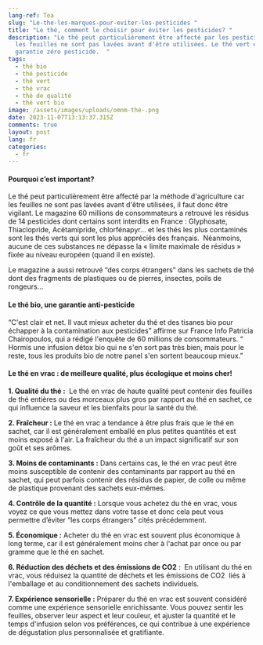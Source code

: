 ```yaml
---
lang-ref: Tea
slug: "Le-the-les-marques-pour-eviter-les-pesticides "
title: "Le thé, comment le choisir pour éviter les pesticides? "
description: "Le thé peut particulièrement être affecté par les pesticides car
  les feuilles ne sont pas lavées avant d'être utilisées. Le thé vert est la
  garantie zéro pesticide.  "
tags:
  - thé bio
  - thé pesticide
  - thé vert
  - thé vrac
  - thé de qualité
  - thé vert bio
image: /assets/images/uploads/omnm-thé-.png
date: 2023-11-07T13:13:37.315Z
comments: true
layout: post
lang: fr
categories:
  - fr
---
```

#### Pourquoi c’est important? 

Le thé peut particulièrement être affecté par la méthode d'agriculture car les feuilles ne sont pas lavées avant d'être utilisées, il faut donc être vigilant. Le magazine 60 millions de consommateurs a retrouvé les résidus de 14 pesticides dont certains sont interdits en France : Glyphosate, Thiaclopride, Acétamipride, chlorfénapyr… et les thés les plus contaminés sont les thés verts qui sont les plus appréciés des français.  Néanmoins, aucune de ces substances ne dépasse la « limite maximale de résidus » fixée au niveau européen (quand il en existe).  

Le magazine a aussi retrouvé “des corps étrangers” dans les sachets de thé dont des fragments de plastiques ou de pierres, insectes, poils de rongeurs…

#### Le thé bio, une garantie anti-pesticide 

“C'est clair et net. Il vaut mieux acheter du thé et des tisanes bio pour échapper à la contamination aux pesticides” affirme sur France Info Patricia Chairopoulos, qui a rédigé l'enquête de 60 millions de consommateurs. “ Hormis une infusion détox bio qui ne s'en sort pas très bien, mais pour le reste, tous les produits bio de notre panel s'en sortent beaucoup mieux.”

#### Le thé en vrac : de meilleure qualité, plus écologique et moins cher!

**1. Qualité du thé :**  Le thé en vrac de haute qualité peut contenir des feuilles de thé entières ou des morceaux plus gros par rapport au thé en sachet, ce qui influence la saveur et les bienfaits pour la santé du thé.

**2. Fraîcheur :** Le thé en vrac a tendance à être plus frais que le thé en sachet, car il est généralement emballé en plus petites quantités et est moins exposé à l'air. La fraîcheur du thé a un impact significatif sur son goût et ses arômes.

**3. Moins de contaminants :** Dans certains cas, le thé en vrac peut être moins susceptible de contenir des contaminants par rapport au thé en sachet, qui peut parfois contenir des résidus de papier, de colle ou même de plastique provenant des sachets eux-mêmes.

**4. Contrôle de la quantité :** Lorsque vous achetez du thé en vrac, vous voyez ce que vous mettez dans votre tasse et donc cela peut vous permettre d’éviter “les corps étrangers” cités précédemment. 

**5. Économique :** Acheter du thé en vrac est souvent plus économique à long terme, car il est généralement moins cher à l'achat par once ou par gramme que le thé en sachet.

**6. Réduction des déchets et des émissions de CO2** :  En utilisant du thé en vrac, vous réduisez la quantité de déchets et les émissions de CO2  liés à l'emballage et au conditionnement des sachets individuels. 

**7. Expérience sensorielle :** Préparer du thé en vrac est souvent considéré comme une expérience sensorielle enrichissante. Vous pouvez sentir les feuilles, observer leur aspect et leur couleur, et ajuster la quantité et le temps d'infusion selon vos préférences, ce qui contribue à une expérience de dégustation plus personnalisée et gratifiante.